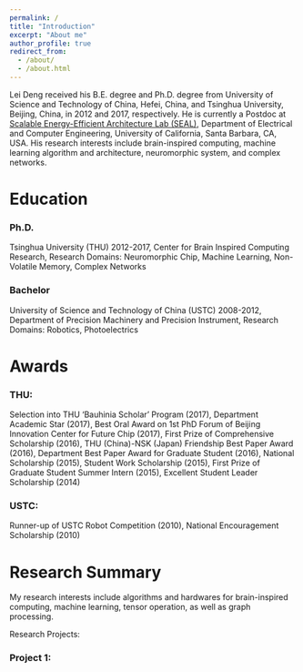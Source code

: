 ```yaml
---
permalink: /
title: "Introduction"
excerpt: "About me"
author_profile: true
redirect_from: 
  - /about/
  - /about.html
---
```


Lei Deng received his B.E. degree and Ph.D. degree from University of Science and Technology of China, Hefei, China, and Tsinghua University, Beijing, China, in 2012 and 2017, respectively. He is currently a Postdoc at [Scalable Energy-Efficient Architecture Lab (SEAL)](https://seal.ece.ucsb.edu/), Department of Electrical and Computer Engineering, University of California, Santa Barbara, CA, USA. His research interests include brain-inspired computing, machine learning algorithm and architecture, neuromorphic system, and complex networks.

Education
======
### Ph.D. 
Tsinghua University (THU) 2012-2017, Center for Brain Inspired Computing Research, Research Domains: Neuromorphic Chip, Machine Learning, Non-Volatile Memory, Complex Networks

### Bachelor
University of Science and Technology of China (USTC) 2008-2012, Department of Precision Machinery and Precision Instrument, Research Domains: Robotics, Photoelectrics

Awards
======
### THU: 
Selection into THU ‘Bauhinia Scholar’ Program (2017), Department Academic Star (2017), Best Oral Award on 1st PhD Forum of Beijing Innovation Center for Future Chip (2017), First Prize of Comprehensive Scholarship (2016), THU (China)-NSK (Japan) Friendship Best Paper Award (2016), Department Best Paper Award for Graduate Student (2016), National Scholarship (2015), Student Work Scholarship (2015), First Prize of Graduate Student Summer Intern (2015), Excellent Student Leader Scholarship (2014)    

### USTC: 
Runner-up of USTC Robot Competition (2010), National Encouragement Scholarship (2010)

Research Summary
======
My research interests include algorithms and hardwares for brain-inspired computing, machine learning, tensor operation, as well as graph processing.

Research Projects:

### Project 1: 


